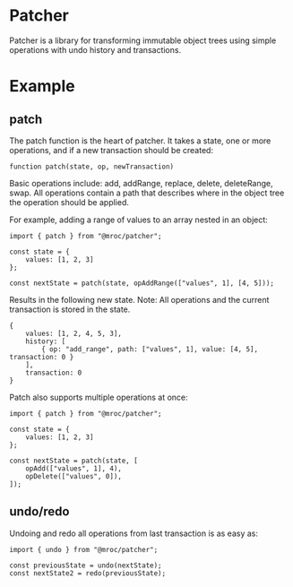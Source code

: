 # Patcher

Patcher is a library for transforming immutable object trees using simple operations with undo history and transactions.

# Example

## patch

The patch function is the heart of patcher. It takes a state, one or more operations, and if a new transaction should be created:

```
function patch(state, op, newTransaction)
```

Basic operations include: add, addRange, replace, delete, deleteRange, swap.
All operations contain a path that describes where in the object tree the
operation should be applied.

For example, adding a range of values to an array nested in an object:

```
import { patch } from "@mroc/patcher";

const state = {
    values: [1, 2, 3]
};

const nextState = patch(state, opAddRange(["values", 1], [4, 5]));
```

Results in the following new state. Note: All operations and the current transaction is stored in the state.

```
{
    values: [1, 2, 4, 5, 3],
    history: [
        { op: "add_range", path: ["values", 1], value: [4, 5], transaction: 0 }
    ],
    transaction: 0
}
```

Patch also supports multiple operations at once:

```
import { patch } from "@mroc/patcher";

const state = {
    values: [1, 2, 3]
};

const nextState = patch(state, [
    opAdd(["values", 1], 4),
    opDelete(["values", 0]),
]);
```

## undo/redo

Undoing and redo all operations from last transaction is as easy as:

```
import { undo } from "@mroc/patcher";

const previousState = undo(nextState);
const nextState2 = redo(previousState);
```